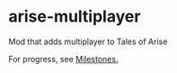 # arise-multiplayer
Mod that adds multiplayer to Tales of Arise

For progress, see [Milestones.](https://github.com/EusthEnoptEron/arise-multiplayer/milestones)
